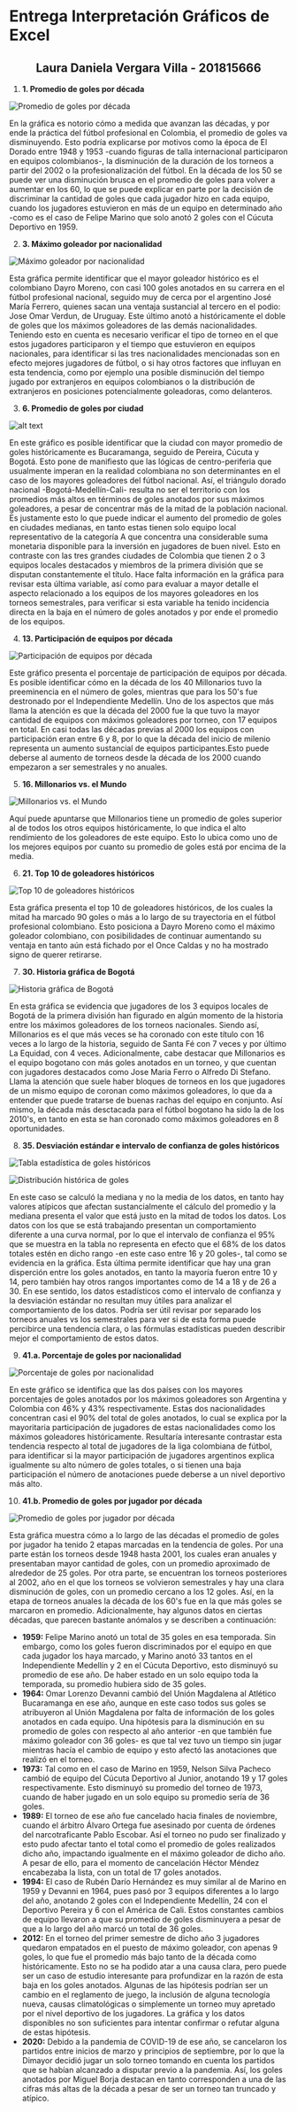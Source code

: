# Entrega Interpretación Gráficos de Excel

<h2 align="center"> Laura Daniela Vergara Villa - 201815666 </h2>

 1. **1. Promedio de goles por década**
 
 ![Promedio de goles por década](<Graficos FPC entrega 2/1. Prom Goles Decad.png>)

 En la gráfica es notorio cómo a medida que avanzan las décadas, y por ende la práctica del fútbol profesional en Colombia, el promedio de goles va disminuyendo. Esto podría explicarse por motivos como la época de El Dorado entre 1948 y 1953 -cuando figuras de talla internacional participaron en equipos colombianos-, la disminución de la duración de los torneos a partir del 2002 o la profesionalización del fútbol. En la década de los 50 se puede ver una disminución brusca en el promedio de goles para volver a aumentar en los 60, lo que se puede explicar en parte por la decisión de discriminar la cantidad de goles que cada jugador hizo en cada equipo, cuando los jugadores estuvieron en más de un equipo en determinado año -como es el caso de Felipe Marino que solo anotó 2 goles con el Cúcuta Deportivo en 1959.

 2. **3. Máximo goleador por nacionalidad**
 
 ![Máximo goleador por nacionalidad](<Graficos FPC entrega 2/3. Max jugador nacionalidad.png>)

 Esta gráfica permite identificar que el mayor goleador histórico es el colombiano Dayro Moreno, con casi 100 goles anotados en su carrera en el fútbol profesional nacional, seguido muy de cerca por el argentino José María Ferrero, quienes sacan una ventaja sustancial al tercero en el podio: Jose Omar Verdun, de Uruguay. Este último anotó a históricamente el doble de goles que los máximos goleadores de las demás nacionalidades.
 Teniendo esto en cuenta es necesario verificar el tipo de torneo en el que estos jugadores participaron y el tiempo que estuvieron en equipos nacionales, para identificar si las tres nacionalidades mencionadas son en efecto mejores jugadores de fútbol, o si hay otros factores que influyan en esta tendencia, como por ejemplo una posible disminución del tiempo jugado por extranjeros en equipos colombianos o la distribución de extranjeros en posiciones potencialmente goleadoras, como delanteros.

 3. **6. Promedio de goles por ciudad**

![alt text](<Graficos FPC entrega 2/6. Prom goles ciudad.png>)

En este gráfico es posible identificar que la ciudad con mayor promedio de goles históricamente es Bucaramanga, seguido de Pereira, Cúcuta y Bogotá. Esto pone de manifiesto que las lógicas de centro-periferia que usualmente imperan en la realidad colombiana no son determinantes en el caso de los mayores goleadores del fútbol nacional. Así, el triángulo dorado nacional -Bogotá-Medellín-Cali- resulta no ser el territorio con los promedios más altos en términos de goles anotados por sus máximos goleadores, a pesar de concentrar más de la mitad de la población nacional. Es justamente esto lo que puede indicar el aumento del promedio de goles en ciudades medianas, en tanto estas tienen solo equipo local representativo de la categoría A que concentra una considerable suma monetaria disponible para la inversión en jugadores de buen nivel. Esto en contraste con las tres grandes ciudades de Colombia que tienen 2 o 3 equipos locales destacados y miembros de la primera división que se disputan constantemente el título.
Hace falta información en la gráfica para revisar esta última variable, así como para evaluar a mayor detalle el aspecto relacionado a los equipos de los mayores goleadores en los torneos semestrales, para verificar si esta variable ha tenido incidencia directa en la baja en el número de goles anotados y por ende el promedio de los equipos.

 4. **13. Participación de equipos por década**

 ![Participación de equipos por década](<Graficos FPC entrega 2/13. Partici Equi Deca.png>)

 Este gráfico presenta el porcentaje de participación de equipos por década. Es posible identificar cómo en la década de los 40 Millonarios tuvo la preeminencia en el número de goles, mientras que para los 50's fue destronado por el Independiente Medellín. Uno de los aspectos que más llama la atención es que la década del 2000 fue la que tuvo la mayor cantidad de equipos con máximos goleadores por torneo, con 17 equipos en total. En casi todas las décadas previas al 2000 los equipos con participación eran entre 6 y 8, por lo que la década del inicio de milenio representa un aumento sustancial de equipos participantes.Esto puede deberse al aumento de torneos desde la década de los 2000 cuando empezaron a ser semestrales y no anuales.

 5. **16. Millonarios vs. el Mundo**

 ![Millonarios vs. el Mundo](<Graficos FPC entrega 2/16.Millos vs el Mundo.png>)

 Aquí puede apuntarse que Millonarios tiene un promedio de goles superior al de todos los otros equipos históricamente, lo que indica el alto rendimiento de los goleadores de este equipo. Esto lo ubica como uno de los mejores equipos por cuanto su promedio de goles está por encima de la media.

 6. **21. Top 10 de goleadores históricos**

![Top 10 de goleadores históricos](<Graficos FPC entrega 2/21.Top 10 goleadores.png>)

Esta gráfica presenta el top 10 de goleadores históricos, de los cuales la mitad ha marcado 90 goles o más a lo largo de su trayectoria en el fútbol profesional colombiano. Esto posiciona a Dayro Moreno como el máximo goleador colombiano, con posibilidades de continuar aumentando su ventaja en tanto aún está fichado por el Once Caldas y no ha mostrado signo de querer retirarse.

 7. **30. Historia gráfica de Bogotá**
 
 ![Historia gráfica de Bogotá](<Graficos FPC entrega 2/30.Historia graf Bogota.png>)

 En esta gráfica se evidencia que jugadores de los 3 equipos locales de Bogotá de la primera división han figurado en algún momento de la historia entre los máximos goleadores de los torneos nacionales. Siendo así, Millonarios es el que más veces se ha coronado con este título con 16 veces a lo largo de la historia, seguido de Santa Fé con 7 veces y por último La Equidad, con 4 veces. Adicionalmente, cabe destacar que Millonarios es el equipo bogotano con más goles anotados en un torneo, y que cuentan con jugadores destacados como Jose Maria Ferro o Alfredo Di Stefano. Llama la atención que suele haber bloques de torneos en los que jugadores de un mismo equipo de coronan como máximos goleadores, lo que da a entender que puede tratarse de buenas rachas del equipo en conjunto. Así mismo, la década más desctacada para el fútbol bogotano ha sido la de los 2010's, en tanto en esta se han coronado como máximos goleadores en 8 oportunidades.

 8. **35. Desviación estándar e intervalo de confianza de goles históricos**

![Tabla estadística de goles históricos](<Graficos FPC entrega 2/35.DesvEst InterConf.png>)

![Distribución histórica de goles](<Graficos FPC entrega 2/35.Dist Goles Hist.png>)

En este caso se calculó la mediana y no la media de los datos, en tanto hay valores atípicos que afectan sustancialmente el cálculo del promedio y la mediana presenta el valor que está justo en la mitad de todos los datos. Los datos con los que se está trabajando presentan un comportamiento diferente a una curva normal, por lo que el intervalo de confianza el 95% que se muestra en la tabla no representa en efecto que el 68% de los datos totales estén en dicho rango -en este caso entre 16 y 20 goles-, tal como se evidencia en la gráfica. Esta última permite identificar que hay una gran disperción entre los goles anotados, en tanto la mayoría fueron entre 10 y 14, pero también hay otros rangos importantes como de 14 a 18 y de 26 a 30. En ese sentido, los datos estadísticos como el intervalo de confianza y la desviación estándar no resultan muy útiles para analizar el comportamiento de los datos. Podría ser útil revisar por separado los torneos anuales vs los semestrales para ver si de esta forma puede percibirce una tendencia clara, o las fórmulas estadísticas pueden describir mejor el comportamiento de estos datos.

 9. **41.a. Porcentaje de goles por nacionalidad**
 
 ![Porcentaje de goles por nacionalidad](<Graficos FPC entrega 2/41.a.Porc Goles Nac.png>)

 En este gráfico se identifica que las dos países con los mayores porcentajes de goles anotados por los máximos goleadores son Argentina y Colombia con 46% y 43% respectivamente. Estas dos nacionalidades concentran casi el 90% del total de goles anotados, lo cual se explica por la mayoritaria participación de jugadores de estas nacionalidades como los máximos goleadores históricamente. Resultaría interesante contrastar esta tendencia respecto al total de jugadores de la liga colombiana de fútbol, para identificar si la mayor participación de jugadores argentinos explica igualmente su alto número de goles totales, o si tienen una baja participación el número de anotaciones puede deberse a un nivel deportivo más alto.

 10. **41.b. Promedio de goles por jugador por década**

![Promedio de goles por jugador por década](<Graficos FPC entrega 2/41.b. Prom gol jugador deca.png>)

Esta gráfica muestra cómo a lo largo de las décadas el promedio de goles por jugador ha tenido 2 etapas marcadas en la tendencia de goles. Por una parte están los torneos desde 1948 hasta 2001, los cuales eran anuales y presentaban mayor cantidad de goles, con un promedio aproximado de alrededor de 25 goles. Por otra parte, se encuentran los torneos posteriores al 2002, año en el que los torneos se volvieron semestrales y hay una clara disminución de goles, con un promedio cercano a los 12 goles. Así, en la etapa de torneos anuales la década de los 60's fue en la que más goles se marcaron en promedio.
Adicionalmente, hay algunos datos en ciertas décadas, que parecen bastante anómalos y se describen a continuación:

- **1959:** Felipe Marino anotó un total de 35 goles en esa temporada. Sin embargo, como los goles fueron discriminados por el equipo en que cada jugador los haya marcado, y Marino anotó 33 tantos en el Independiente Medellín y 2 en el Cúcuta Deportivo, esto disminuyó su promedio de ese año. De haber estado en un solo equipo toda la temporada, su promedio hubiera sido de 35 goles.
- **1964:** Omar Lorenzo Devanni cambió del Unión Magdalena al Atlético Bucaramanga en ese año, aunque en este caso todos sus goles se atribuyeron al Unión Magdalena por falta de información de los goles anotados en cada equipo. Una hipótesis para la disminución en su promedio de goles con respecto al año anterior -en que también fue máximo goleador con 36 goles- es que tal vez tuvo un tiempo sin jugar mientras hacía el cambio de equipo y esto afectó las anotaciones que realizó en el torneo.
- **1973:** Tal como en el caso de Marino en 1959, Nelson Silva Pacheco cambió de equipo del Cúcuta Deportivo al Junior, anotando 19 y 17 goles respectivamente. Esto disminuyó su promedio del torneo de 1973, cuando de haber jugado en un solo equipo su promedio sería de 36 goles.
- **1989:** El torneo de ese año fue cancelado hacia finales de noviembre, cuando el árbitro Álvaro Ortega fue asesinado por cuenta de órdenes del narcotraficante Pablo Escobar. Así el torneo no pudo ser finalizado y esto pudo afectar tanto el total como el promedio de goles realizados dicho año, impactando igualmente en el máximo goleador de dicho año. A pesar de ello, para el momento de cancelación Héctor Méndez encabezaba la lista, con un total de 17 goles anotados.
- **1994:** El caso de Rubén Darío Hernández es muy similar al de Marino en 1959 y Devanni en 1964, pues pasó por 3 equipos diferentes a lo largo del año, anotando 2 goles con el Independiente Medellín, 24 con el Deportivo Pereira y 6 con el América de Cali. Estos constantes cambios de equipo llevaron a que su promedio de goles disminuyera a pesar de que a lo largo del año marcó un total de 36 goles.
- **2012:** En el torneo del primer semestre de dicho año 3 jugadores quedaron empatados en el puesto de máximo goleador, con apenas 9 goles, lo que fue el promedio más bajo tanto de la década como históricamente. Esto no se ha podido atar a una causa clara, pero puede ser un caso de estudio interesante para profundizar en la razón de esta baja en los goles anotados. Algunas de las hipótesis podrían ser un cambio en el reglamento de juego, la inclusión de alguna tecnología nueva, causas climatológicas o simplemente un torneo muy apretado por el nivel deportivo de los jugadores. La gráfica y los datos disponibles no son suficientes para intentar confirmar o refutar alguna de estas hipótesis.
- **2020:** Debido a la pandemia de COVID-19 de ese año, se cancelaron los partidos entre inicios de marzo y principios de septiembre, por lo que la Dimayor decidió jugar un solo torneo tomando en cuenta los partidos que se habían alcanzado a disputar previo a la pandemia. Así, los goles anotados por Miguel Borja destacan en tanto corresponden a una de las cifras más altas de la década a pesar de ser un torneo tan truncado y atípico.
